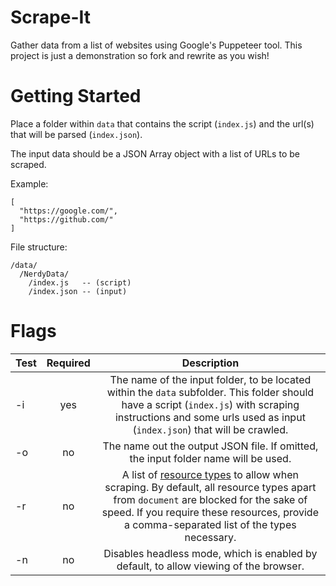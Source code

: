 # Scrape-It

Gather data from a list of websites using Google's Puppeteer tool. This project is just a demonstration so fork and rewrite as you wish!

# Getting Started

Place a folder within `data` that contains the script (`index.js`) and the url(s) that will be parsed (`index.json`).

The input data should be a JSON Array object with a list of URLs to be scraped.

Example:

```
[
  "https://google.com/",
  "https://github.com/"
]
```

File structure:

```
/data/
  /NerdyData/
    /index.js   -- (script)
    /index.json -- (input)
```

# Flags

| Test | Required |                                                                                                                                                     Description                                                                                                                                                      |
| ---- | :------: | :------------------------------------------------------------------------------------------------------------------------------------------------------------------------------------------------------------------------------------------------------------------------------------------------------------------: |
| -i   |   yes    |                                                  The name of the input folder, to be located within the `data` subfolder. This folder should have a script (`index.js`) with scraping instructions and some urls used as input (`index.json`) that will be crawled.                                                  |
| -o   |    no    |                                                                                                                  The name out the output JSON file. If omitted, the input folder name will be used.                                                                                                                  |
| -r   |    no    | A list of [resource types](https://pptr.dev/#?product=Puppeteer&version=v1.16.0&show=api-requestresourcetype) to allow when scraping. By default, all resource types apart from `document` are blocked for the sake of speed. If you require these resources, provide a comma-separated list of the types necessary. |
| -n   |    no    |                                                                                                                Disables headless mode, which is enabled by default, to allow viewing of the browser.                                                                                                                 |
